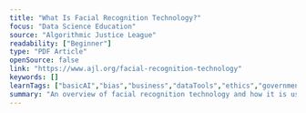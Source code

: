 ```yaml
---
title: "What Is Facial Recognition Technology?"
focus: "Data Science Education"
source: "Algorithmic Justice League"
readability: ["Beginner"]
type: "PDF Article"
openSource: false
link: "https://www.ajl.org/facial-recognition-technology"
keywords: []
learnTags: ["basicAI","bias","business","dataTools","ethics","government","machineLearning","notForProfit"]
summary: "An overview of facial recognition technology and how it is used by the government and the private sector. "
---
```

